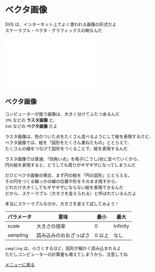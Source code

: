 # ベクタ画像

SVG は、インターネット上でよく使われる画像の形式だよ  
スケーラブル・ベクタ・グラフィックスの略なんだ


## ![改造する](svg/main.js)

## ベクタ画像

コンピューターが扱う画像は、大きく分けてふたつあるんだ  
`JPG` などの **ラスタ画像** と、  
`SVG` などの **ベクタ画像** だよ

ラスタ画像は、色のついた点をたくさん並べるようにして絵を表現するけど、  
ベクタ画像では、絵を「図形をたくさん重ねたもの」ととらえて、  
たくさんの線をつなげて図形をつくることで、絵を表現するんだ

ラスタ画像では普通、「四角い点」を格子(こうし)状に並べていくから、  
円の絵を表現すると、どうしても周りがギザギザになってしまうんだ  

だけどベクタ画像の場合、まず円の絵を「円の図形」ととらえる。  
その円をつくる輪っかの線の位置や形をそのまま残すから、  
どれだけ大きくしてもギザギザにならない絵を表現できるんだ  
だから、スケーラブル（大きさを変えられる）と呼ばれているんだよ

本当にスケーラブルなのか、大きさを変えて試してみよう！


パラメータ | 意味 | 最小 | 最大 
--- | --- | --- | ---
scale | 大きさの倍率 | 0 | Infinity
sampling | 読み込みのおおざっぱさ | 0 以上 | なし

`sampling` は、小さくするほど、図形が細かく読み込まれるよ  
ただしコンピューターの計算量も増えてしまうから、注意してね


[メニューに戻る](index.html)


